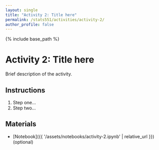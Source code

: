 ```yaml
---
layout: single
title: "Activity 2: Title here"
permalink: /stats551/activities/activity-2/
author_profile: false
---
```


{% include base_path %}

# Activity 2: Title here

Brief description of the activity.

## Instructions
1. Step one…
2. Step two…

## Materials
- [Notebook]({{ '/assets/notebooks/activity-2.ipynb' | relative_url }}) (optional)
